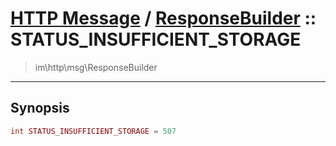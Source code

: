 # [HTTP Message](http.md) / [ResponseBuilder](http-ResponseBuilder.md) :: STATUS_INSUFFICIENT_STORAGE
 > im\http\msg\ResponseBuilder
____

## Synopsis
```php
int STATUS_INSUFFICIENT_STORAGE = 507
```
